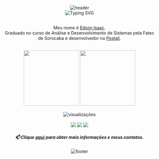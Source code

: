 <div align="center">
	<img src="https://capsule-render.vercel.app/api?type=waving&height=120&color=gradient&section=header&reversal=true" alt="header">
</div>

<div align="center">
	<img src="https://readme-typing-svg.herokuapp.com?font=Fira+Code&weight=500&size=40&pause=1000&center=true&vCenter=true&random=false&width=800&lines=Hello+World+.+.+." alt="Typing SVG">
</div>

<br>

<p align="center">
	Meu nome é <a href="https://edssaac.github.io/portfolio">Edson Isaac</a>. <br>
	Graduado no curso de Análise e Desenvolvimento de Sistemas pela Fatec de Sorocaba e desenvolvedor na <a href="https://postali.com.br/">Postali</a>.
</p>

<br>

<div align="center">
	<img height="180em" src="https://github-readme-stats.vercel.app/api?username=Edssaac&show_icons=true&theme=dracula&locale=pt-br">
	<img height="180em" src="https://github-readme-stats.vercel.app/api/top-langs/?username=Edssaac&theme=dracula&layout=compact&&langs_count=6&locale=pt-br">
</div>

<br>

<div id="header" align="center">
	<img src="https://komarev.com/ghpvc/?username=edssaac&style=for-the-badge&color=orange&label=Visualizações+do+Perfil" alt="visualizações">
</div>

<br>

<div align="center">
	<a href="mailto:edssaac@gmail.com"><img src="https://img.shields.io/badge/Gmail-%23333?style=for-the-badge&logo=gmail&color=red&logoColor=white"/></a>
	<a href="mailto:edssaac@outlook.com"><img src="https://img.shields.io/badge/Outlook-0078D4?style=for-the-badge&logo=microsoft-outlook&logoColor=white/"></a>
 	<a href="https://www.linkedin.com/in/edssaac"><img src="https://img.shields.io/badge/LinkedIn-black.svg?style=for-the-badge&logo=linkedin&color=informational"/></a>
</div>

<h5 align="center">
	📫 Clique <a href="https://edssaac.github.io/portfolio">aqui</a> para obter mais informações e meus contatos.
</h5>

<div align="center">
	<img src="https://capsule-render.vercel.app/api?type=waving&height=120&color=gradient&section=footer&reversal=false" alt="footer">
</div>
